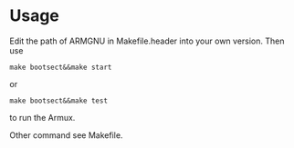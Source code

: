 # Usage
Edit the path of ARMGNU in Makefile.header into your own version.
Then use 
```
make bootsect&&make start
```
or
```
make bootsect&&make test
```
to run the Armux.

Other command see Makefile.
